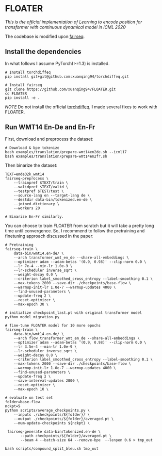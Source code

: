 # FLOATER
*This is the official implementation of *Learning to encode position for transformer with continuous dynamical model* in ICML 2020*

The codebase is modified upon [fairseq](https://github.com/pytorch/fairseq).

## Install the dependencies
In what follows I assume PyTorch(>=1.3) is installed.
```
# Install torchdiffeq
pip install git+git@github.com:xuanqing94/torchdiffeq.git

# Install fairseq
git clone https://github.com/xuanqing94/FLOATER.git
cd FLOATER
pip install -e .
```
*NOTE* Do not install the official [torchdiffeq](https://github.com/rtqichen/torchdiffeq), I made several fixes to work with FLOATER.

## Run WMT14 En-De and En-Fr
First, download and preprocess the dataset:
```
# Download & bpe tokenize
bash examples/translation/prepare-wmt14en2de.sh --icml17
bash examples/translation/prepare-wmt14en2fr.sh
```
Then binarize the dataset:
```
TEXT=ende32k_wmt14
fairseq-preprocess \
    --trainpref $TEXT/train \
    --validpref $TEXT/valid \
    --testpref $TEST/test \
    --source-lang en --target-lang de \
    --destdir data-bin/tokenized.en-de \
    --joined-dictionary \
    --workers 20

# Binarize En-Fr similarly.
```

You can choose to train FLOATER from scratch but it will take a pretty long time until convergence. So, I recommend to follow the pretraining and finetuning approach discussed in the paper:
```
# Pretraining
fairseq-train \
    data-bin/wmt14.en-de/ \
    --arch transformer_wmt_en_de --share-all-embeddings \
    --optimizer adam --adam-betas '(0.9, 0.98)' --clip-norm 0.0 \
    --lr 7e-4 --min-lr 1.0e-9 \
    --lr-scheduler inverse_sqrt \
    --weight-decay 0.0 \
    --criterion label_smoothed_cross_entropy --label-smoothing 0.1 \
    --max-tokens 2000 --save-dir ./checkpoints/base-flow \
    --warmup-init-lr 1.0e-7 --warmup-updates 4000 \
    --find-unused-parameters \
    --update-freq 2 \
    --reset-optimizer \
    --max-epoch 30 \

# initialize checkpoint_last.pt with original transformer model
python model_migration.py

# fine-tune FLOATER model for 10 more epochs
fairseq-train \
    data-bin/wmt14.en-de/ \
    --arch flow_transformer_wmt_en_de --share-all-embeddings \
    --optimizer adam --adam-betas '(0.9, 0.98)' --clip-norm 0.0 \
    --lr 3.5e-4 --min-lr 1.0e-9 \
    --lr-scheduler inverse_sqrt \
    --weight-decay 0.0 \
    --criterion label_smoothed_cross_entropy --label-smoothing 0.1 \
    --max-tokens 2000 --save-dir ./checkpoints/base-flow \
    --warmup-init-lr 1.0e-7 --warmup-updates 4000 \
    --find-unused-parameters \
    --update-freq 2 \
    --save-interval-updates 2000 \
    --reset-optimizer \
    --max-epoch 10 \

# evaluate on test set
folder=base-flow
nckpt=5
python scripts/average_checkpoints.py \
    --inputs ./checkpoints/${folder}/ \
    --output ./checkpoints/${folder}/averaged.pt \
    --num-update-checkpoints ${nckpt} \

 fairseq-generate data-bin/tokenized.en-de \
       --path checkpoints/${folder}/averaged.pt \
       --beam 4 --batch-size 64 --remove-bpe  --lenpen 0.6 > tmp_out

bash scripts/compound_split_bleu.sh tmp_out
```
